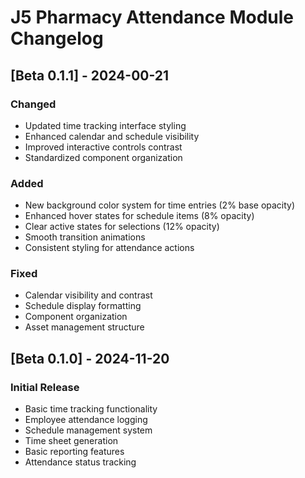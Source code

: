 # J5 Pharmacy Attendance Module Changelog

## [Beta 0.1.1] - 2024-00-21

### Changed
- Updated time tracking interface styling
- Enhanced calendar and schedule visibility
- Improved interactive controls contrast
- Standardized component organization

### Added
- New background color system for time entries (2% base opacity)
- Enhanced hover states for schedule items (8% opacity)
- Clear active states for selections (12% opacity)
- Smooth transition animations
- Consistent styling for attendance actions

### Fixed
- Calendar visibility and contrast
- Schedule display formatting
- Component organization
- Asset management structure

## [Beta 0.1.0] - 2024-11-20

### Initial Release
- Basic time tracking functionality
- Employee attendance logging
- Schedule management system
- Time sheet generation
- Basic reporting features
- Attendance status tracking
